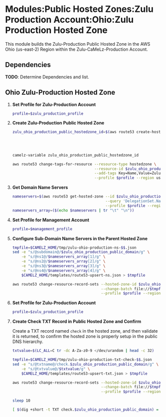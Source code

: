 # Modules:Public Hosted Zones:Zulu Production Account:Ohio:Zulu Production Hosted Zone

This module builds the Zulu-Production Public Hosted Zone in the AWS Ohio (us-east-2) Region within the
Zulu-CaMeLz-Production Account.

## Dependencies

**TODO**: Determine Dependencies and list.

## Ohio Zulu-Production Hosted Zone

1. **Set Profile for Zulu-Production Account**

    ```bash
    profile=$zulu_production_profile
    ```

1. **Create Zulu-Production Public Hosted Zone**

    ```bash
    zulu_ohio_production_public_hostedzone_id=$(aws route53 create-hosted-zone --name $zulu_ohio_production_public_domain \
                                                                               --hosted-zone-config Comment="Public Zone for $zulu_ohio_production_public_domain",PrivateZone=false \
                                                                               --caller-reference $(date +%s) \
                                                                               --query 'HostedZone.Id' \
                                                                               --profile $profile --region us-east-1 --output text | cut -f3 -d /)
    camelz-variable zulu_ohio_production_public_hostedzone_id

    aws route53 change-tags-for-resource --resource-type hostedzone \
                                         --resource-id $zulu_ohio_production_public_hostedzone_id \
                                         --add-tags Key=Name,Value=Zulu-Production-PublicHostedZone Key=Company,Value=Zulu Key=Environment,Value=Production \
                                         --profile $profile --region us-east-1 --output text
    ```

1. **Get Domain Name Servers**

    ```bash
    nameservers=$(aws route53 get-hosted-zone --id $zulu_ohio_production_public_hostedzone_id \
                                              --query 'DelegationSet.NameServers' \
                                              --profile $profile --region us-east-1 --output text)
    nameservers_array=($(echo $nameservers | tr "\t" "\n"))
    ```

1. **Set Profile for Management Account**

    ```bash
    profile=$management_profile
    ```

1. **Configure Sub-Domain Name Servers in the Parent Hosted Zone**

    ```bash
    tmpfile=$CAMELZ_HOME/tmp/zulu-ohio-production-ns-$$.json
    sed -e "s/@subdomain@/$zulu_ohio_production_public_domain/g" \
        -e "s/@ns1@/$nameservers_array[1]/g" \
        -e "s/@ns2@/$nameservers_array[2]/g" \
        -e "s/@ns3@/$nameservers_array[3]/g" \
        -e "s/@ns4@/$nameservers_array[4]/g" \
        $CAMELZ_HOME/templates/route53-upsert-ns.json > $tmpfile

    aws route53 change-resource-record-sets --hosted-zone-id $zulu_ohio_management_public_hostedzone_id \
                                            --change-batch file://$tmpfile \
                                            --profile $profile --region us-east-1 --output text
    ```

1. **Set Profile for Zulu-Production Account**

    ```bash
    profile=$zulu_production_profile
    ```

1. **Create Check TXT Record in Public Hosted Zone and Confirm**

   Create a TXT record named `check` in the hosted zone, and then validate it is returned, to confirm the hosted zone is
   properly setup in the public DNS hierarchy.

    ```bash
    txtvalue=$(LC_ALL=C tr -dc A-Za-z0-9 </dev/urandom | head -c 32)

    tmpfile=$CAMELZ_HOME/tmp/zulu-ohio-production-txt-check-$$.json
    sed -e "s/@txtname@/check.$zulu_ohio_production_public_domain/g" \
        -e "s/@txtvalue@/$txtvalue/g" \
        $CAMELZ_HOME/templates/route53-upsert-txt.json > $tmpfile

    aws route53 change-resource-record-sets --hosted-zone-id $zulu_ohio_production_public_hostedzone_id \
                                            --change-batch file://$tmpfile \
                                            --profile $profile --region us-east-1 --output text

    sleep 10

    [ $(dig +short -t TXT check.$zulu_ohio_production_public_domain) = "\"$txtvalue\"" ] && echo "Check confirmed"
    ```
